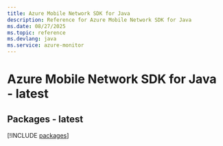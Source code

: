 ```yaml
---
title: Azure Mobile Network SDK for Java
description: Reference for Azure Mobile Network SDK for Java
ms.date: 08/27/2025
ms.topic: reference
ms.devlang: java
ms.service: azure-monitor
---
```

# Azure Mobile Network SDK for Java - latest
## Packages - latest
[!INCLUDE [packages](mobile-network-index.md)]
